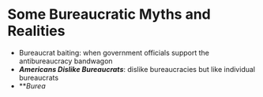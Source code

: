 # Some Bureaucratic Myths and Realities
- Bureaucrat baiting: when government officials support the antibureaucracy bandwagon
- **_Americans Dislike Bureaucrats_**: dislike bureaucracies but like individual bureaucrats
- **_Burea_